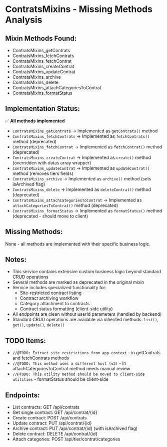 # ContratsMixins - Missing Methods Analysis

## Mixin Methods Found:
- ContratsMixins_getContrats
- ContratsMixins_fetchContrats
- ContratsMixins_fetchContrat
- ContratsMixins_createContrat
- ContratsMixins_updateContrat
- ContratsMixins_archive
- ContratsMixins_delete
- ContratsMixins_attachCategoriesToContrat
- ContratsMixins_formatStatus

## Implementation Status:
✅ **All methods implemented**

- `ContratsMixins_getContrats` → Implemented as `getContrats()` method
- `ContratsMixins_fetchContrats` → Implemented as `fetchContrats()` method (deprecated)
- `ContratsMixins_fetchContrat` → Implemented as `fetchContrat()` method (deprecated)
- `ContratsMixins_createContrat` → Implemented as `create()` method (overridden with datas array wrapper)
- `ContratsMixins_updateContrat` → Implemented as `updateContrat()` method (removes tiers fields)
- `ContratsMixins_archive` → Implemented as `archive()` method (sets isArchived flag)
- `ContratsMixins_delete` → Implemented as `deleteContrat()` method (deprecated)
- `ContratsMixins_attachCategoriesToContrat` → Implemented as `attachCategoriesToContrat()` method (deprecated)
- `ContratsMixins_formatStatus` → Implemented as `formatStatus()` method (deprecated - should move to client)

## Missing Methods:
None - all methods are implemented with their specific business logic.

## Notes:
- This service contains extensive custom business logic beyond standard CRUD operations
- Several methods are marked as deprecated in the original mixin
- Service includes specialized functionality for:
  - Site-restricted contract listing
  - Contract archiving workflow
  - Category attachment to contracts
  - Contract status formatting (client-side utility)
- All endpoints are clean without userId parameters (handled by backend)
- Standard CRUD operations are available via inherited methods: `list()`, `get()`, `update()`, `delete()`

## TODO Items:
- `//@TODO: Extract site restrictions from app context` - in getContrats and fetchContrats methods
- `//@TODO: This method uses a different host (v2)` - in attachCategoriesToContrat method needs manual review
- `//@TODO: This utility method should be moved to client-side utilities` - formatStatus should be client-side

## Endpoints:
- List contracts: GET /api/contrats
- Get single contract: GET /api/contrat/{id}
- Create contract: POST /api/contrats
- Update contract: PUT /api/contrat/{id}
- Archive contract: PUT /api/contrat/{id} (with isArchived flag)
- Delete contract: DELETE /api/contrat/{id}
- Attach categories: POST /api/tier/contrat/categories
